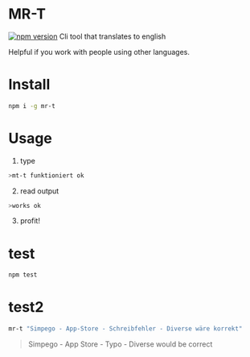 # MR-T

[![npm version](https://badge.fury.io/js/mr-t.svg)](https://badge.fury.io/js/mr-t)
Cli tool that translates to english

Helpful if you work with people using other languages.


# Install

```bash
npm i -g mr-t
```

# Usage

1. type
```bash
>mt-t funktioniert ok
```
2. read output
```bash
>works ok
```
3. profit!

# test
```bash
npm test
```

# test2
```bash
mr-t "Simpego - App-Store - Schreibfehler - Diverse wäre korrekt"
``` 
>Simpego - App Store - Typo - Diverse would be correct
